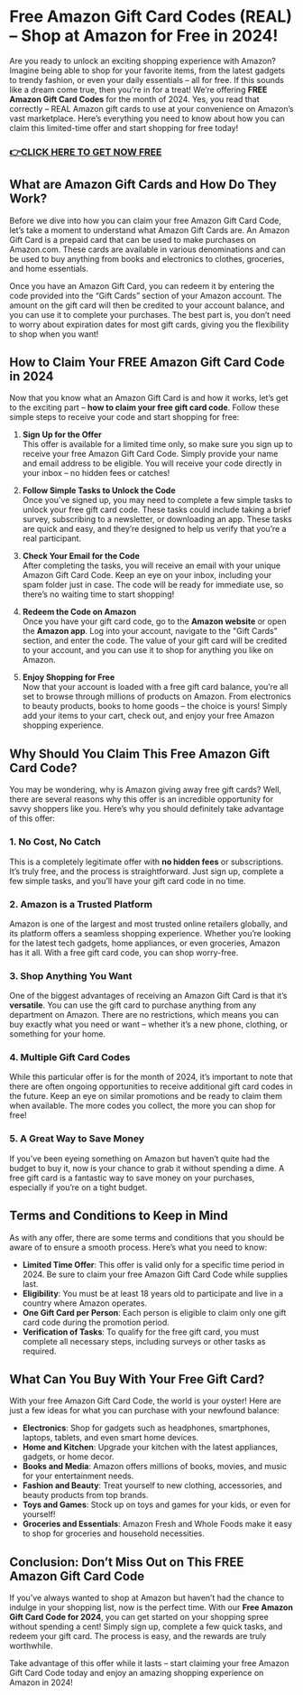 # Free Amazon Gift Card Codes (REAL) – Shop at Amazon for Free in 2024!

Are you ready to unlock an exciting shopping experience with Amazon? Imagine being able to shop for your favorite items, from the latest gadgets to trendy fashion, or even your daily essentials – all for free. If this sounds like a dream come true, then you're in for a treat! We’re offering **FREE Amazon Gift Card Codes** for the month of 2024. Yes, you read that correctly – REAL Amazon gift cards to use at your convenience on Amazon’s vast marketplace. Here’s everything you need to know about how you can claim this limited-time offer and start shopping for free today!

### [👉CLICK HERE TO GET NOW FREE](https://freeforyou.xyz/amazon/go/codes/)

## What are Amazon Gift Cards and How Do They Work?

Before we dive into how you can claim your free Amazon Gift Card Code, let’s take a moment to understand what Amazon Gift Cards are. An Amazon Gift Card is a prepaid card that can be used to make purchases on Amazon.com. These cards are available in various denominations and can be used to buy anything from books and electronics to clothes, groceries, and home essentials.

Once you have an Amazon Gift Card, you can redeem it by entering the code provided into the “Gift Cards” section of your Amazon account. The amount on the gift card will then be credited to your account balance, and you can use it to complete your purchases. The best part is, you don’t need to worry about expiration dates for most gift cards, giving you the flexibility to shop when you want!

## How to Claim Your FREE Amazon Gift Card Code in 2024

Now that you know what an Amazon Gift Card is and how it works, let’s get to the exciting part – **how to claim your free gift card code**. Follow these simple steps to receive your code and start shopping for free:

1. **Sign Up for the Offer**  
   This offer is available for a limited time only, so make sure you sign up to receive your free Amazon Gift Card Code. Simply provide your name and email address to be eligible. You will receive your code directly in your inbox – no hidden fees or catches!

2. **Follow Simple Tasks to Unlock the Code**  
   Once you’ve signed up, you may need to complete a few simple tasks to unlock your free gift card code. These tasks could include taking a brief survey, subscribing to a newsletter, or downloading an app. These tasks are quick and easy, and they’re designed to help us verify that you’re a real participant.

3. **Check Your Email for the Code**  
   After completing the tasks, you will receive an email with your unique Amazon Gift Card Code. Keep an eye on your inbox, including your spam folder just in case. The code will be ready for immediate use, so there’s no waiting time to start shopping!

4. **Redeem the Code on Amazon**  
   Once you have your gift card code, go to the **Amazon website** or open the **Amazon app**. Log into your account, navigate to the "Gift Cards" section, and enter the code. The value of your gift card will be credited to your account, and you can use it to shop for anything you like on Amazon.

5. **Enjoy Shopping for Free**  
   Now that your account is loaded with a free gift card balance, you’re all set to browse through millions of products on Amazon. From electronics to beauty products, books to home goods – the choice is yours! Simply add your items to your cart, check out, and enjoy your free Amazon shopping experience.

## Why Should You Claim This Free Amazon Gift Card Code?

You may be wondering, why is Amazon giving away free gift cards? Well, there are several reasons why this offer is an incredible opportunity for savvy shoppers like you. Here’s why you should definitely take advantage of this offer:

### 1. **No Cost, No Catch**
   This is a completely legitimate offer with **no hidden fees** or subscriptions. It’s truly free, and the process is straightforward. Just sign up, complete a few simple tasks, and you’ll have your gift card code in no time.

### 2. **Amazon is a Trusted Platform**
   Amazon is one of the largest and most trusted online retailers globally, and its platform offers a seamless shopping experience. Whether you’re looking for the latest tech gadgets, home appliances, or even groceries, Amazon has it all. With a free gift card code, you can shop worry-free.

### 3. **Shop Anything You Want**
   One of the biggest advantages of receiving an Amazon Gift Card is that it’s **versatile**. You can use the gift card to purchase anything from any department on Amazon. There are no restrictions, which means you can buy exactly what you need or want – whether it’s a new phone, clothing, or something for your home.

### 4. **Multiple Gift Card Codes**
   While this particular offer is for the month of 2024, it’s important to note that there are often ongoing opportunities to receive additional gift card codes in the future. Keep an eye on similar promotions and be ready to claim them when available. The more codes you collect, the more you can shop for free!

### 5. **A Great Way to Save Money**
   If you’ve been eyeing something on Amazon but haven’t quite had the budget to buy it, now is your chance to grab it without spending a dime. A free gift card is a fantastic way to save money on your purchases, especially if you’re on a tight budget.

## Terms and Conditions to Keep in Mind

As with any offer, there are some terms and conditions that you should be aware of to ensure a smooth process. Here’s what you need to know:

- **Limited Time Offer**: This offer is valid only for a specific time period in 2024. Be sure to claim your free Amazon Gift Card Code while supplies last.
- **Eligibility**: You must be at least 18 years old to participate and live in a country where Amazon operates.
- **One Gift Card per Person**: Each person is eligible to claim only one gift card code during the promotion period.
- **Verification of Tasks**: To qualify for the free gift card, you must complete all necessary steps, including surveys or other tasks as required.

## What Can You Buy With Your Free Gift Card?

With your free Amazon Gift Card Code, the world is your oyster! Here are just a few ideas for what you can purchase with your newfound balance:

- **Electronics**: Shop for gadgets such as headphones, smartphones, laptops, tablets, and even smart home devices.
- **Home and Kitchen**: Upgrade your kitchen with the latest appliances, gadgets, or home decor.
- **Books and Media**: Amazon offers millions of books, movies, and music for your entertainment needs.
- **Fashion and Beauty**: Treat yourself to new clothing, accessories, and beauty products from top brands.
- **Toys and Games**: Stock up on toys and games for your kids, or even for yourself!
- **Groceries and Essentials**: Amazon Fresh and Whole Foods make it easy to shop for groceries and household necessities.

## Conclusion: Don’t Miss Out on This FREE Amazon Gift Card Code

If you’ve always wanted to shop at Amazon but haven’t had the chance to indulge in your shopping list, now is the perfect time. With our **Free Amazon Gift Card Code for 2024**, you can get started on your shopping spree without spending a cent! Simply sign up, complete a few quick tasks, and redeem your gift card. The process is easy, and the rewards are truly worthwhile.

Take advantage of this offer while it lasts – start claiming your free Amazon Gift Card Code today and enjoy an amazing shopping experience on Amazon in 2024!
